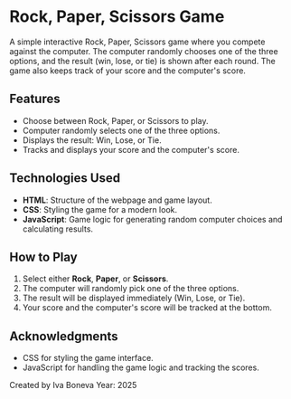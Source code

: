 # Rock, Paper, Scissors Game

A simple interactive Rock, Paper, Scissors game where you compete against the computer. The computer randomly chooses one of the three options, and the result (win, lose, or tie) is shown after each round. The game also keeps track of your score and the computer's score.

## Features
- Choose between Rock, Paper, or Scissors to play.
- Computer randomly selects one of the three options.
- Displays the result: Win, Lose, or Tie.
- Tracks and displays your score and the computer's score.

## Technologies Used
- **HTML**: Structure of the webpage and game layout.
- **CSS**: Styling the game for a modern look.
- **JavaScript**: Game logic for generating random computer choices and calculating results.

## How to Play
1. Select either **Rock**, **Paper**, or **Scissors**.
2. The computer will randomly pick one of the three options.
3. The result will be displayed immediately (Win, Lose, or Tie).
4. Your score and the computer's score will be tracked at the bottom.

## Acknowledgments
- CSS for styling the game interface.
- JavaScript for handling the game logic and tracking the scores.

Created by Iva Boneva
Year: 2025
